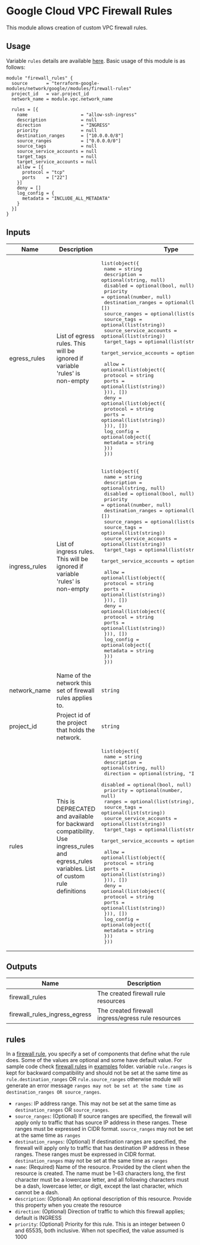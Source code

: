 # Google Cloud VPC Firewall Rules

This module allows creation of custom VPC firewall rules.

## Usage

Variable `rules` details are available [here](#rules). Basic usage of this module is as follows:

```hcl
module "firewall_rules" {
  source       = "terraform-google-modules/network/google//modules/firewall-rules"
  project_id   = var.project_id
  network_name = module.vpc.network_name

  rules = [{
    name                    = "allow-ssh-ingress"
    description             = null
    direction               = "INGRESS"
    priority                = null
    destination_ranges      = ["10.0.0.0/8"]
    source_ranges           = ["0.0.0.0/0"]
    source_tags             = null
    source_service_accounts = null
    target_tags             = null
    target_service_accounts = null
    allow = [{
      protocol = "tcp"
      ports    = ["22"]
    }]
    deny = []
    log_config = {
      metadata = "INCLUDE_ALL_METADATA"
    }
  }]
}
```

<!-- BEGINNING OF PRE-COMMIT-TERRAFORM DOCS HOOK -->
## Inputs

| Name | Description | Type | Default | Required |
|------|-------------|------|---------|:--------:|
| egress\_rules | List of egress rules. This will be ignored if variable 'rules' is non-empty | <pre>list(object({<br>    name                    = string<br>    description             = optional(string, null)<br>    disabled                = optional(bool, null)<br>    priority                = optional(number, null)<br>    destination_ranges      = optional(list(string), [])<br>    source_ranges           = optional(list(string), [])<br>    source_tags             = optional(list(string))<br>    source_service_accounts = optional(list(string))<br>    target_tags             = optional(list(string))<br>    target_service_accounts = optional(list(string))<br><br>    allow = optional(list(object({<br>      protocol = string<br>      ports    = optional(list(string))<br>    })), [])<br>    deny = optional(list(object({<br>      protocol = string<br>      ports    = optional(list(string))<br>    })), [])<br>    log_config = optional(object({<br>      metadata = string<br>    }))<br>  }))</pre> | `[]` | no |
| ingress\_rules | List of ingress rules. This will be ignored if variable 'rules' is non-empty | <pre>list(object({<br>    name                    = string<br>    description             = optional(string, null)<br>    disabled                = optional(bool, null)<br>    priority                = optional(number, null)<br>    destination_ranges      = optional(list(string), [])<br>    source_ranges           = optional(list(string), [])<br>    source_tags             = optional(list(string))<br>    source_service_accounts = optional(list(string))<br>    target_tags             = optional(list(string))<br>    target_service_accounts = optional(list(string))<br><br>    allow = optional(list(object({<br>      protocol = string<br>      ports    = optional(list(string))<br>    })), [])<br>    deny = optional(list(object({<br>      protocol = string<br>      ports    = optional(list(string))<br>    })), [])<br>    log_config = optional(object({<br>      metadata = string<br>    }))<br>  }))</pre> | `[]` | no |
| network\_name | Name of the network this set of firewall rules applies to. | `string` | n/a | yes |
| project\_id | Project id of the project that holds the network. | `string` | n/a | yes |
| rules | This is DEPRECATED and available for backward compatibility. Use ingress\_rules and egress\_rules variables. List of custom rule definitions | <pre>list(object({<br>    name                    = string<br>    description             = optional(string, null)<br>    direction               = optional(string, "INGRESS")<br>    disabled                = optional(bool, null)<br>    priority                = optional(number, null)<br>    ranges                  = optional(list(string), [])<br>    source_tags             = optional(list(string))<br>    source_service_accounts = optional(list(string))<br>    target_tags             = optional(list(string))<br>    target_service_accounts = optional(list(string))<br><br>    allow = optional(list(object({<br>      protocol = string<br>      ports    = optional(list(string))<br>    })), [])<br>    deny = optional(list(object({<br>      protocol = string<br>      ports    = optional(list(string))<br>    })), [])<br>    log_config = optional(object({<br>      metadata = string<br>    }))<br>  }))</pre> | `[]` | no |

## Outputs

| Name | Description |
|------|-------------|
| firewall\_rules | The created firewall rule resources |
| firewall\_rules\_ingress\_egress | The created firewall ingress/egress rule resources |

<!-- END OF PRE-COMMIT-TERRAFORM DOCS HOOK -->

## rules
In a [firewall rule](https://cloud.google.com/firewall/docs/firewalls), you specify a set of components that define what the rule does. Some of the values are optional and some have default value. For sample code check [firewall rules](https://github.com/terraform-google-modules/terraform-google-network/tree/master/examples/firewall-rules) in [examples](https://github.com/terraform-google-modules/terraform-google-network/tree/master/examples) folder. variable `rule.ranges` is kept for backward compatibility and should not be set at the same time as `rule.destination_ranges` OR `rule.source_ranges` otherwise module will generate an error message `ranges may not be set at the same time as destination_ranges OR source_ranges`.

- `ranges`: IP address range. This may not be set at the same time as `destination_ranges` OR `source_ranges`.
- `source_ranges`: (Optional) If source ranges are specified, the firewall will apply only to traffic that has source IP address in these ranges. These ranges must be expressed in CIDR format. `source_ranges` may not be set at the same time as `ranges`
- `destination_ranges`: (Optional) If destination ranges are specified, the firewall will apply only to traffic that has destination IP address in these ranges. These ranges must be expressed in CIDR format. `destination_ranges` may not be set at the same time as `ranges`
- `name`: (Required) Name of the resource. Provided by the client when the resource is created. The name must be 1-63 characters long, the first character must be a lowercase letter, and all following characters must be a dash, lowercase letter, or digit, except the last character, which cannot be a dash.
- `description`: (Optional) An optional description of this resource. Provide this property when you create the resource
- `direction`: (Optional) Direction of traffic to which this firewall applies; default is INGRESS
- `priority`: (Optional) Priority for this rule. This is an integer between 0 and 65535, both inclusive. When not specified, the value assumed is 1000
